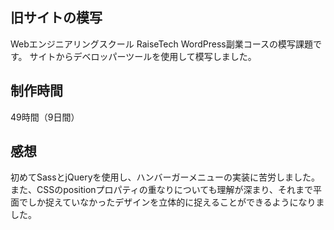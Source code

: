 ## 旧サイトの模写
Webエンジニアリングスクール RaiseTech WordPress副業コースの模写課題です。
サイトからデベロッパーツールを使用して模写しました。

## 制作時間
49時間（9日間）

## 感想
初めてSassとjQueryを使用し、ハンバーガーメニューの実装に苦労しました。  
また、CSSのpositionプロパティの重なりについても理解が深まり、それまで平面でしか捉えていなかったデザインを立体的に捉えることができるようになりました。
